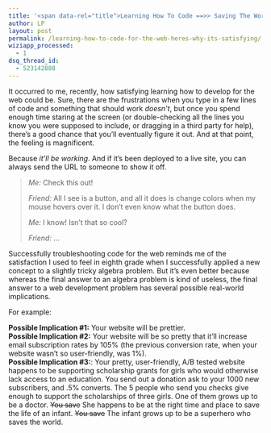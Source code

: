 ```yaml
---
title: '<span data-rel="title">Learning How To Code ==>> Saving The World. Sort Of. Well, It&#8217;s A Possibility.</span>'
author: LP
layout: post
permalink: /learning-how-to-code-for-the-web-heres-why-its-satisfying/
wiziapp_processed:
  - 1
dsq_thread_id:
  - 523142888
---
```

<span data-rel="content">

<p>
  It occurred to me, recently, how satisfying learning how to develop for the web could be. Sure, there are the frustrations when you type in a few lines of code and something that should work <em>doesn&#8217;t</em>, but once you spend enough time staring at the screen (or double-checking all the lines you know you were supposed to include, or dragging in a third party for help), there&#8217;s a good chance that you&#8217;ll eventually figure it out. And at that point, the feeling is magnificent.
</p>

<p>
  Because <em>it&#8217;ll be working</em>. And if it&#8217;s been deployed to a live site, you can always send the URL to someone to show it off.
</p>

<blockquote>
  <p>
    <em>Me:</em> Check this out!
  </p>
  
  <p>
    <em>Friend:</em> All I see is a button, and all it does is change colors when my mouse hovers over it. I don&#8217;t even know what the button does.
  </p>
  
  <p>
    <em>Me:</em> I know! Isn&#8217;t that so cool?
  </p>
  
  <p>
    <em>Friend:</em> &#8230;
  </p>
</blockquote>

<p>
  Successfully troubleshooting code for the web reminds me of the satisfaction I used to feel in eighth grade when I successfully applied a new concept to a slightly tricky algebra problem. But it&#8217;s even better because whereas the final answer to an algebra problem is kind of useless, the final answer to a web development problem has several possible real-world implications.
</p>

<p>
  For example: 
  
  <div class="steps">
    <strong>Possible Implication #1:</strong> Your website will be prettier.
  </div>
  
  <div class="steps">
    <strong>Possible Implication #2:</strong> Your website will be so pretty that it&#8217;ll increase email subscription rates by 105% (the previous conversion rate, when your website wasn&#8217;t so user-friendly, was 1%).
  </div>
  
  <div class="steps">
    <strong>Possible Implication #3:</strong>: Your pretty, user-friendly, A/B tested website happens to be supporting scholarship grants for girls who would otherwise lack access to an education. You send out a donation ask to your 1000 new subscribers, and .5% converts. The 5 people who send you checks give enough to support the scholarships of three girls. One of them grows up to be a doctor. <s>You save</s> She happens to be at the right time and place to save the life of an infant. <del datetims="2012-01-01T19:28:47+00:00">You save</del> The infant grows up to be a superhero who saves the world.
  </div></span>